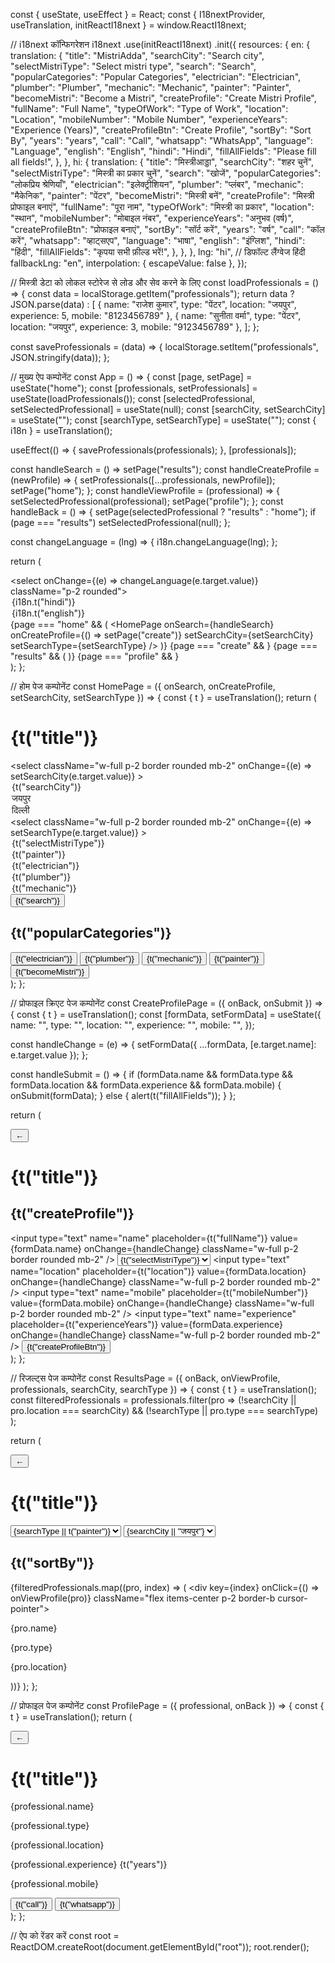
<!DOCTYPE html>
<html lang="en">
<head>
  <meta charset="UTF-8">
  <meta name="viewport" content="width=device-width, initial-scale=1.0">
  <title>मिस्त्रीआड्डा</title>
  <script src="https://cdn.jsdelivr.net/npm/react@18.2.0/umd/react.development.js"></script>
  <script src="https://cdn.jsdelivr.net/npm/react-dom@18.2.0/umd/react-dom.development.js"></script>
  <script src="https://cdn.jsdelivr.net/npm/@babel/standalone@7.23.4/babel.min.js"></script>
  <script src="https://cdn.tailwindcss.com"></script>
  <script src="https://cdn.jsdelivr.net/npm/i18next@23.11.5/dist/umd/i18next.min.js"></script>
  <script src="https://cdn.jsdelivr.net/npm/react-i18next@14.1.2/dist/umd/react-i18next.min.js"></script>
  <script src="app.js" type="text/babel"></script>
</head>
<body class="bg-orange-400">
  <div id="root"></div>
</body>
</html>

const { useState, useEffect } = React;
const { I18nextProvider, useTranslation, initReactI18next } = window.ReactI18next;

// i18next कॉन्फिगरेशन
i18next
  .use(initReactI18next)
  .init({
    resources: {
      en: {
        translation: {
          "title": "MistriAdda",
          "searchCity": "Search city",
          "selectMistriType": "Select mistri type",
          "search": "Search",
          "popularCategories": "Popular Categories",
          "electrician": "Electrician",
          "plumber": "Plumber",
          "mechanic": "Mechanic",
          "painter": "Painter",
          "becomeMistri": "Become a Mistri",
          "createProfile": "Create Mistri Profile",
          "fullName": "Full Name",
          "typeOfWork": "Type of Work",
          "location": "Location",
          "mobileNumber": "Mobile Number",
          "experienceYears": "Experience (Years)",
          "createProfileBtn": "Create Profile",
          "sortBy": "Sort By",
          "years": "years",
          "call": "Call",
          "whatsapp": "WhatsApp",
          "language": "Language",
          "english": "English",
          "hindi": "Hindi",
          "fillAllFields": "Please fill all fields!",
        },
      },
      hi: {
        translation: {
          "title": "मिस्त्रीआड्डा",
          "searchCity": "शहर चुनें",
          "selectMistriType": "मिस्त्री का प्रकार चुनें",
          "search": "खोजें",
          "popularCategories": "लोकप्रिय श्रेणियाँ",
          "electrician": "इलेक्ट्रीशियन",
          "plumber": "प्लंबर",
          "mechanic": "मैकेनिक",
          "painter": "पेंटर",
          "becomeMistri": "मिस्त्री बनें",
          "createProfile": "मिस्त्री प्रोफाइल बनाएं",
          "fullName": "पूरा नाम",
          "typeOfWork": "मिस्त्री का प्रकार",
          "location": "स्थान",
          "mobileNumber": "मोबाइल नंबर",
          "experienceYears": "अनुभव (वर्ष)",
          "createProfileBtn": "प्रोफाइल बनाएं",
          "sortBy": "सॉर्ट करें",
          "years": "वर्ष",
          "call": "कॉल करें",
          "whatsapp": "व्हाट्सएप",
          "language": "भाषा",
          "english": "इंग्लिश",
          "hindi": "हिंदी",
          "fillAllFields": "कृपया सभी फ़ील्ड भरें!",
        },
      },
    },
    lng: "hi", // डिफॉल्ट लैंग्वेज हिंदी
    fallbackLng: "en",
    interpolation: { escapeValue: false },
  });

// मिस्त्री डेटा को लोकल स्टोरेज से लोड और सेव करने के लिए
const loadProfessionals = () => {
  const data = localStorage.getItem("professionals");
  return data ? JSON.parse(data) : [
    { name: "राजेश कुमार", type: "पेंटर", location: "जयपुर", experience: 5, mobile: "8123456789" },
    { name: "सुनीता वर्मा", type: "पेंटर", location: "जयपुर", experience: 3, mobile: "9123456789" },
  ];
};

const saveProfessionals = (data) => {
  localStorage.setItem("professionals", JSON.stringify(data));
};

// मुख्य ऐप कम्पोनेंट
const App = () => {
  const [page, setPage] = useState("home");
  const [professionals, setProfessionals] = useState(loadProfessionals());
  const [selectedProfessional, setSelectedProfessional] = useState(null);
  const [searchCity, setSearchCity] = useState("");
  const [searchType, setSearchType] = useState("");
  const { i18n } = useTranslation();

  useEffect(() => {
    saveProfessionals(professionals);
  }, [professionals]);

  const handleSearch = () => setPage("results");
  const handleCreateProfile = (newProfile) => {
    setProfessionals([...professionals, newProfile]);
    setPage("home");
  };
  const handleViewProfile = (professional) => {
    setSelectedProfessional(professional);
    setPage("profile");
  };
  const handleBack = () => {
    setPage(selectedProfessional ? "results" : "home");
    if (page === "results") setSelectedProfessional(null);
  };

  const changeLanguage = (lng) => {
    i18n.changeLanguage(lng);
  };

  return (
    <I18nextProvider i18n={i18n}>
      <div className="min-h-screen flex justify-center items-center">
        <div className="absolute top-4 right-4">
          <select onChange={(e) => changeLanguage(e.target.value)} className="p-2 rounded">
            <option value="hi">{i18n.t("hindi")}</option>
            <option value="en">{i18n.t("english")}</option>
          </select>
        </div>
        {page === "home" && (
          <HomePage 
            onSearch={handleSearch} 
            onCreateProfile={() => setPage("create")} 
            setSearchCity={setSearchCity} 
            setSearchType={setSearchType} 
          />
        )}
        {page === "create" && <CreateProfilePage onBack={handleBack} onSubmit={handleCreateProfile} />}
        {page === "results" && (
          <ResultsPage 
            onBack={handleBack} 
            onViewProfile={handleViewProfile} 
            professionals={professionals} 
            searchCity={searchCity} 
            searchType={searchType} 
          />
        )}
        {page === "profile" && <ProfilePage professional={selectedProfessional} onBack={handleBack} />}
      </div>
    </I18nextProvider>
  );
};

// होम पेज कम्पोनेंट
const HomePage = ({ onSearch, onCreateProfile, setSearchCity, setSearchType }) => {
  const { t } = useTranslation();
  return (
    <div className="bg-white p-6 rounded-lg shadow-lg w-full max-w-sm">
      <h1 className="text-2xl font-bold mb-4 text-orange-500">{t("title")}</h1>
      <div className="mb-4">
        <select 
          className="w-full p-2 border rounded mb-2" 
          onChange={(e) => setSearchCity(e.target.value)}
        >
          <option>{t("searchCity")}</option>
          <option value="जयपुर">जयपुर</option>
          <option value="दिल्ली">दिल्ली</option>
        </select>
        <select 
          className="w-full p-2 border rounded mb-2" 
          onChange={(e) => setSearchType(e.target.value)}
        >
          <option>{t("selectMistriType")}</option>
          <option value="पेंटर">{t("painter")}</option>
          <option value="इलेक्ट्रीशियन">{t("electrician")}</option>
          <option value="प्लंबर">{t("plumber")}</option>
          <option value="मैकेनिक">{t("mechanic")}</option>
        </select>
        <button onClick={onSearch} className="w-full bg-yellow-500 text-white p-2 rounded">{t("search")}</button>
      </div>
      <div className="mb-4">
        <h2 className="text-lg font-semibold mb-2">{t("popularCategories")}</h2>
        <div className="grid grid-cols-2 gap-2">
          <button className="bg-blue-100 p-2 rounded flex items-center justify-center">{t("electrician")}</button>
          <button className="bg-blue-100 p-2 rounded flex items-center justify-center">{t("plumber")}</button>
          <button className="bg-blue-100 p-2 rounded flex items-center justify-center">{t("mechanic")}</button>
          <button className="bg-blue-100 p-2 rounded flex items-center justify-center">{t("painter")}</button>
        </div>
      </div>
      <button onClick={onCreateProfile} className="w-full bg-yellow-500 text-white p-2 rounded">{t("becomeMistri")}</button>
    </div>
  );
};

// प्रोफाइल क्रिएट पेज कम्पोनेंट
const CreateProfilePage = ({ onBack, onSubmit }) => {
  const { t } = useTranslation();
  const [formData, setFormData] = useState({
    name: "",
    type: "",
    location: "",
    experience: "",
    mobile: "",
  });

  const handleChange = (e) => {
    setFormData({ ...formData, [e.target.name]: e.target.value });
  };

  const handleSubmit = () => {
    if (formData.name && formData.type && formData.location && formData.experience && formData.mobile) {
      onSubmit(formData);
    } else {
      alert(t("fillAllFields"));
    }
  };

  return (
    <div className="bg-white p-6 rounded-lg shadow-lg w-full max-w-sm">
      <div className="flex items-center mb-4">
        <button onClick={onBack} className="text-2xl mr-2">←</button>
        <h1 className="text-2xl font-bold text-orange-500">{t("title")}</h1>
      </div>
      <h2 className="text-lg font-semibold mb-4">{t("createProfile")}</h2>
      <input 
        type="text" 
        name="name" 
        placeholder={t("fullName")} 
        value={formData.name} 
        onChange={handleChange} 
        className="w-full p-2 border rounded mb-2" 
      />
      <select 
        name="type" 
        value={formData.type} 
        onChange={handleChange} 
        className="w-full p-2 border rounded mb-2"
      >
        <option>{t("selectMistriType")}</option>
        <option value="पेंटर">{t("painter")}</option>
        <option value="इलेक्ट्रीशियन">{t("electrician")}</option>
        <option value="प्लंबर">{t("plumber")}</option>
        <option value="मैकेनिक">{t("mechanic")}</option>
      </select>
      <input 
        type="text" 
        name="location" 
        placeholder={t("location")} 
        value={formData.location} 
        onChange={handleChange} 
        className="w-full p-2 border rounded mb-2" 
      />
      <input 
        type="text" 
        name="mobile" 
        placeholder={t("mobileNumber")} 
        value={formData.mobile} 
        onChange={handleChange} 
        className="w-full p-2 border rounded mb-2" 
      />
      <input 
        type="text" 
        name="experience" 
        placeholder={t("experienceYears")} 
        value={formData.experience} 
        onChange={handleChange} 
        className="w-full p-2 border rounded mb-2" 
      />
      <button onClick={handleSubmit} className="w-full bg-blue-500 text-white p-2 rounded">{t("createProfileBtn")}</button>
    </div>
  );
};

// रिजल्ट्स पेज कम्पोनेंट
const ResultsPage = ({ onBack, onViewProfile, professionals, searchCity, searchType }) => {
  const { t } = useTranslation();
  const filteredProfessionals = professionals.filter(pro => 
    (!searchCity || pro.location === searchCity) && 
    (!searchType || pro.type === searchType)
  );

  return (
    <div className="bg-white p-6 rounded-lg shadow-lg w-full max-w-sm">
      <div className="flex items-center mb-4">
        <button onClick={onBack} className="text-2xl mr-2">←</button>
        <h1 className="text-2xl font-bold text-orange-500">{t("title")}</h1>
      </div>
      <div className="flex mb-4">
        <select className="p-2 border rounded mr-2">
          <option>{searchType || t("painter")}</option>
        </select>
        <select className="p-2 border rounded">
          <option>{searchCity || "जयपुर"}</option>
        </select>
      </div>
      <h2 className="text-lg font-semibold mb-2">{t("sortBy")}</h2>
      {filteredProfessionals.map((pro, index) => (
        <div key={index} onClick={() => onViewProfile(pro)} className="flex items-center p-2 border-b cursor-pointer">
          <div className="w-12 h-12 bg-gray-300 rounded-full mr-4"></div>
          <div>
            <p className="font-semibold">{pro.name}</p>
            <p>{pro.type}</p>
            <p>{pro.location}</p>
          </div>
        </div>
      ))}
    </div>
  );
 };

 // प्रोफाइल पेज कम्पोनेंट
 const ProfilePage = ({ professional, onBack }) => {
   const { t } = useTranslation();
   return (
     <div className="bg-white p-6 rounded-lg shadow-lg w-full max-w-sm">
       <div className="flex items-center mb-4">
         <button onClick={onBack} className="text-2xl mr-2">←</button>
         <h1 className="text-2xl font-bold text-orange-500">{t("title")}</h1>
       </div>
       <div className="flex items-center mb-4">
         <div className="w-16 h-16 bg-gray-300 rounded-full mr-4"></div>
         <div>
           <p className="font-semibold">{professional.name}</p>
           <p>{professional.type}</p>
           <p>{professional.location}</p>
         </div>
       </div>
       <p className="mb-4">{professional.experience} {t("years")}</p>
       <p className="mb-4">{professional.mobile}</p>
       <div className="flex space-x-2">
         <button className="flex-1 bg-blue-500 text-white p-2 rounded">{t("call")}</button>
         <button className="flex-1 bg-green-500 text-white p-2 rounded">{t("whatsapp")}</button>
       </div>
     </div>
   );
 };

 // ऐप को रेंडर करें
 const root = ReactDOM.createRoot(document.getElementById("root"));
 root.render(<App />);
